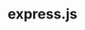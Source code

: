 ---
github: expressjs
logohandle: expressjs
sort: expressjs
title: express.js
website: https://expressjs.com/
wikipedia: https://en.wikipedia.org/wiki/Express.js
---